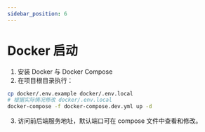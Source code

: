 ```yaml
---
sidebar_position: 6
---
```

# Docker 启动

1. 安装 Docker 与 Docker Compose
2. 在项目根目录执行：

```bash
cp docker/.env.example docker/.env.local
# 根据实际情况修改 docker/.env.local
docker-compose -f docker-compose.dev.yml up -d
```

3. 访问前后端服务地址，默认端口可在 compose 文件中查看和修改。 